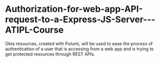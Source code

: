 # Authorization-for-web-app-API-request-to-a-Express-JS-Server---ATIPL-Course
Okta resources, created with Pulumi, will be used to ease the process of authentication of a user that is accessing from a web app and is trying to get protected resources through REST APIs.
